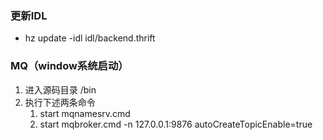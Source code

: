### 更新IDL
- hz update -idl idl/backend.thrift



### MQ（window系统启动）
1. 进入源码目录 /bin
2. 执行下述两条命令
   1. start mqnamesrv.cmd
   2. start mqbroker.cmd -n 127.0.0.1:9876 autoCreateTopicEnable=true
